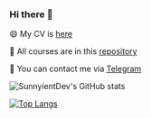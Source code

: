 ### Hi there 👋

😄 My CV is [here](https://drive.google.com/drive/folders/1HRgLCCWMBoHAiMu1uBu3SAzgjA6Cv46t?usp=sharing)

📖 All courses are in this [repository](https://github.com/SunnyientDev/all_courses)

💌 You can contact me via [Telegram](https://t.me/Sunny_Oronovskaya)

![SunnyientDev's GitHub stats](https://github-readme-stats.vercel.app/api?username=SunnyientDev&show_icons=true&theme=vue-dark)

[![Top Langs](https://github-readme-stats.vercel.app/api/top-langs/?username=SunnyientDev&langs_count=15&theme=vue-dark&layout=compact)](https://github.com/anuraghazra/github-readme-stats)  
